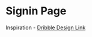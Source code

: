 # Signin Page

Inspiration - [Dribble Design Link](https://dribbble.com/shots/18063206-Login-UI?utm_source=Clipboard_Shot&utm_campaign=D-studio&utm_content=Login%20UI&utm_medium=Social_Share&utm_source=Clipboard_Shot&utm_campaign=D-studio&utm_content=Login%20UI&utm_medium=Social_Share)
